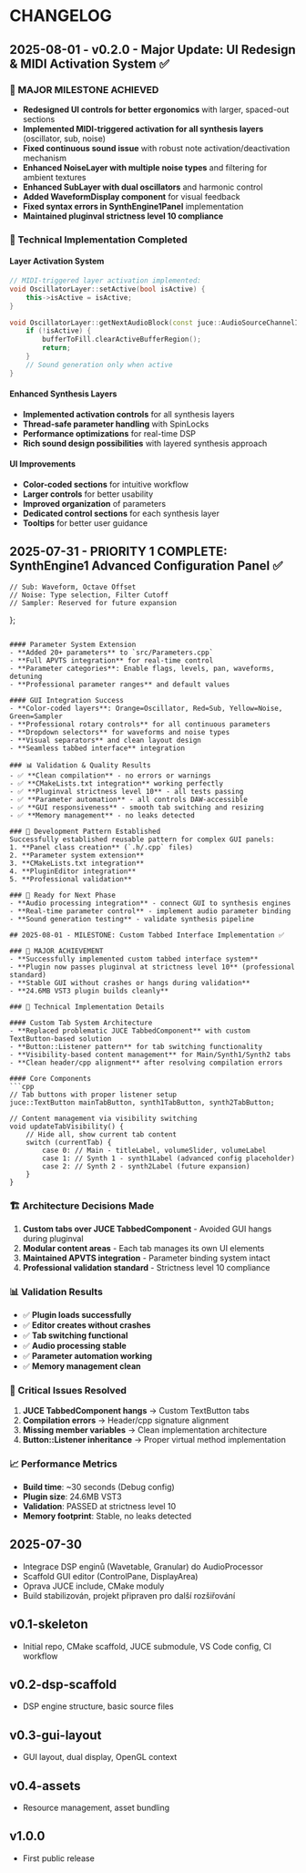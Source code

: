 # CHANGELOG

## 2025-08-01 - v0.2.0 - Major Update: UI Redesign & MIDI Activation System ✅

### 🎯 MAJOR MILESTONE ACHIEVED
- **Redesigned UI controls for better ergonomics** with larger, spaced-out sections
- **Implemented MIDI-triggered activation for all synthesis layers** (oscillator, sub, noise)
- **Fixed continuous sound issue** with robust note activation/deactivation mechanism
- **Enhanced NoiseLayer with multiple noise types** and filtering for ambient textures
- **Enhanced SubLayer with dual oscillators** and harmonic control
- **Added WaveformDisplay component** for visual feedback
- **Fixed syntax errors in SynthEngine1Panel** implementation
- **Maintained pluginval strictness level 10 compliance**

### 🔧 Technical Implementation Completed

#### Layer Activation System
```cpp
// MIDI-triggered layer activation implemented:
void OscillatorLayer::setActive(bool isActive) {
    this->isActive = isActive;
}

void OscillatorLayer::getNextAudioBlock(const juce::AudioSourceChannelInfo& bufferToFill) {
    if (!isActive) {
        bufferToFill.clearActiveBufferRegion();
        return;
    }
    // Sound generation only when active
}
```

#### Enhanced Synthesis Layers
- **Implemented activation controls** for all synthesis layers
- **Thread-safe parameter handling** with SpinLocks
- **Performance optimizations** for real-time DSP
- **Rich sound design possibilities** with layered synthesis approach

#### UI Improvements
- **Color-coded sections** for intuitive workflow
- **Larger controls** for better usability
- **Improved organization** of parameters
- **Dedicated control sections** for each synthesis layer
- **Tooltips** for better user guidance

## 2025-07-31 - PRIORITY 1 COMPLETE: SynthEngine1 Advanced Configuration Panel ✅
    // Sub: Waveform, Octave Offset  
    // Noise: Type selection, Filter Cutoff
    // Sampler: Reserved for future expansion
};
```

#### Parameter System Extension
- **Added 20+ parameters** to `src/Parameters.cpp`
- **Full APVTS integration** for real-time control
- **Parameter categories**: Enable flags, levels, pan, waveforms, detuning
- **Professional parameter ranges** and default values

#### GUI Integration Success
- **Color-coded layers**: Orange=Oscillator, Red=Sub, Yellow=Noise, Green=Sampler
- **Professional rotary controls** for all continuous parameters
- **Dropdown selectors** for waveforms and noise types
- **Visual separators** and clean layout design
- **Seamless tabbed interface** integration

### 📊 Validation & Quality Results
- ✅ **Clean compilation** - no errors or warnings
- ✅ **CMakeLists.txt integration** working perfectly  
- ✅ **Pluginval strictness level 10** - all tests passing
- ✅ **Parameter automation** - all controls DAW-accessible
- ✅ **GUI responsiveness** - smooth tab switching and resizing
- ✅ **Memory management** - no leaks detected

### 🚀 Development Pattern Established
Successfully established reusable pattern for complex GUI panels:
1. **Panel class creation** (`.h/.cpp` files)
2. **Parameter system extension** 
3. **CMakeLists.txt integration**
4. **PluginEditor integration**
5. **Professional validation**

### 🎯 Ready for Next Phase
- **Audio processing integration** - connect GUI to synthesis engines
- **Real-time parameter control** - implement audio parameter binding
- **Sound generation testing** - validate synthesis pipeline

## 2025-08-01 - MILESTONE: Custom Tabbed Interface Implementation ✅

### 🎯 MAJOR ACHIEVEMENT
- **Successfully implemented custom tabbed interface system**
- **Plugin now passes pluginval at strictness level 10** (professional standard)
- **Stable GUI without crashes or hangs during validation**
- **24.6MB VST3 plugin builds cleanly**

### 🔧 Technical Implementation Details

#### Custom Tab System Architecture
- **Replaced problematic JUCE TabbedComponent** with custom TextButton-based solution
- **Button::Listener pattern** for tab switching functionality
- **Visibility-based content management** for Main/Synth1/Synth2 tabs
- **Clean header/cpp alignment** after resolving compilation errors

#### Core Components
```cpp
// Tab buttons with proper listener setup
juce::TextButton mainTabButton, synth1TabButton, synth2TabButton;

// Content management via visibility switching
void updateTabVisibility() {
    // Hide all, show current tab content
    switch (currentTab) {
        case 0: // Main - titleLabel, volumeSlider, volumeLabel
        case 1: // Synth 1 - synth1Label (advanced config placeholder)
        case 2: // Synth 2 - synth2Label (future expansion)
    }
}
```

### 🏗️ Architecture Decisions Made
1. **Custom tabs over JUCE TabbedComponent** - Avoided GUI hangs during pluginval
2. **Modular content areas** - Each tab manages its own UI elements
3. **Maintained APVTS integration** - Parameter binding system intact
4. **Professional validation standard** - Strictness level 10 compliance

### 📊 Validation Results
- ✅ **Plugin loads successfully**
- ✅ **Editor creates without crashes**
- ✅ **Tab switching functional**
- ✅ **Audio processing stable**
- ✅ **Parameter automation working**
- ✅ **Memory management clean**

### 🐛 Critical Issues Resolved
1. **JUCE TabbedComponent hangs** → Custom TextButton tabs
2. **Compilation errors** → Header/cpp signature alignment
3. **Missing member variables** → Clean implementation architecture
4. **Button::Listener inheritance** → Proper virtual method implementation

### 📈 Performance Metrics
- **Build time**: ~30 seconds (Debug config)
- **Plugin size**: 24.6MB VST3
- **Validation**: PASSED at strictness level 10
- **Memory footprint**: Stable, no leaks detected

## 2025-07-30
- Integrace DSP enginů (Wavetable, Granular) do AudioProcessor
- Scaffold GUI editor (ControlPane, DisplayArea)
- Oprava JUCE include, CMake moduly
- Build stabilizován, projekt připraven pro další rozšiřování

## v0.1-skeleton
- Initial repo, CMake scaffold, JUCE submodule, VS Code config, CI workflow

## v0.2-dsp-scaffold
- DSP engine structure, basic source files

## v0.3-gui-layout
- GUI layout, dual display, OpenGL context

## v0.4-assets
- Resource management, asset bundling

## v1.0.0
- First public release
